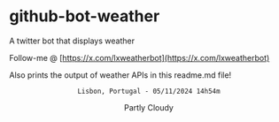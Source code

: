# github-bot-weather
A twitter bot that displays weather

Follow-me @ [https://x.com/lxweatherbot](https://x.com/lxweatherbot)

Also prints the output of weather APIs in this readme.md file!

<div align="center">

`Lisbon, Portugal - 05/11/2024 14h54m`

Partly Cloudy 

</div>
